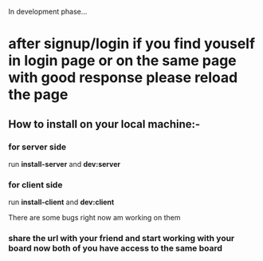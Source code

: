 In development phase...
# after signup/login if you find youself in login page or on the same page with good response please reload the page
## How to install on your local machine:-
### for server side
run **install-server** and **dev:server** 

### for client side
run **install-client** and **dev:client**


There are some bugs right now am working on them 

### share the url with your friend and start working with your board now both of you have access to the same board
